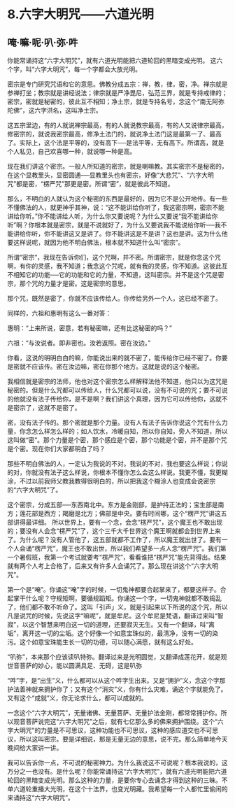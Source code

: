 # 8.六字大明咒——六道光明

## 唵‧嘛‧呢‧叭‧弥‧吽

你能常诵持这“六字大明咒”，就有六道光明能把六道轮回的黑暗变成光明。 这六个字，叫“六字大明咒”，每一个字都会大放光明。

密宗是专门研究咒语和它的意思。佛教分成五宗：禅，教，律，密，净。禅宗就是参禅打坐；教宗就是讲经说法；律宗就是严净毘尼，弘范三界，就是专持戒律的；密宗，密就是秘密的，彼此互不相知；净土宗，就是专持名号，念这个“南无阿弥陀佛”，这六字洪名，这叫净土宗。

这五宗里边，有的人就说禅宗最高，有的人就说教宗最高，有的人又说律宗最高，修密宗的，就说我密宗最高，修净土法门的，就说净土法门这是最第一了、最高了。实际上，这个法是平等的，没有高下──是法平等，无有高下。所谓高，就是个人私见，自己欢喜哪一种，就说哪一种是高。

现在我们讲这个密宗。一般人所知道的密宗，就是喇嘛教。其实密宗不是秘密的，在这个显教里头，显密圆通──显教里头也有密宗，好像“大悲咒”、“六字大明咒”都是密，“楞严咒”那更是密。所谓“密”，就是彼此不知道。

那么，不明白的人就认为这个秘密的东西是最好的，因为它不是公开地传。有一些不懂佛法的人，就更神乎其神，说：“这不能讲给你听了，我这密宗啊，密宗不能讲给你听。”你不能讲给人听，为什么你又要说呢？为什么又要说“我不能讲给你听”啊？你根本就是密宗，就是不说就好了，为什么又要说我不能说给你听──我不能讲给你听，你不能讲这又是讲了。你不能讲这是不是讲？这也是讲。这为什么他要这样说呢，就因为他不明白佛法，根本就不知道什么叫“密宗”。

所谓“密宗”，我现在告诉你们，这个咒啊，并不密。所谓密宗，就是你念这个咒啊，有你的灵感，我不知道；我念这个咒呢，就有我的灵感，你不知道。这彼此互不相知它的功能──它的功能和它的力量，不知道，这叫密宗。并不是这个咒是密宗，那个咒的力量才是密。这是密宗的意思。

那个咒，既然是密了，你就不应该传给人。你传给另外一个人，这已经不密了。

同样的，六祖和惠明有这么一番对答：

惠明：“上来所说，密意，若有秘密嘛，还有比这秘密的吗？”

六祖：“与汝说者。即非密也。汝若返照。密在汝边。”

你看，这说的明明白白的嘛，你能说出来的就不密了，能传给你已经不密了。你要是密就不应该传。密在汝边嘛，密在你那个地方。这就是说的这个秘密。

我相信就是密宗的法师，他也对这个密宗怎么样解释法他不知道，他只以为这咒是秘密的。但是什么咒都可以传给人，什么咒都可以说，没有不可说的咒；要不可说的他就没有法子传给你，是不是啊？我们讲这个真理，因为它可以传给你，这就不是密宗了，这就不是密了。

密，没有法子传的。那个密就是那个力量。没有人有法子告诉你说这个咒有什么力量，你念怎么样怎么样的；如人饮水，冷暖自知，所以你自知，旁人不知道，所以这叫做“密”。那个力量是个密，那个感应是个密，那个功能是个密，并不是那个咒是个密。现在你们大家都明白了吗？

那些不明白佛法的人，一定认为我说的不对。我说的不对，我也要这么样说；你说的对，你就没有法子这么样说，你根本不懂你怎么会这么样说。我更不懂，我更糊涂，不过以前我师父教我教得很明白的，所以把我这个糊涂人也变成会说密宗的“六字大明咒”了。

这个密宗，分成五部──东西南北中。东方是金刚部，是护持正法的；宝生部是南方；莲花部是西方；羯磨是北方；佛部是中央。要有时间哪，这个“楞严咒”讲这五部讲得最详细。 所以世界上，要有一个念，会念“楞严咒”，这个魔王也不敢出现的；要没有人会念“楞严咒”了，这个三千大千世界这个魔王啊就都会到世界上来了。为什么呢？没有人管他了，这五部就都不工作了，所以魔王就出世了。要有一个人会诵“楞严咒”，魔王也不敢出世，所以我们希望多一点人念“楞严咒”。我们第一个暑假班，我第一个考试就要考“楞严咒”，看看谁把“楞严咒”能先背得出。结果就有两个人考上合格了，后来又有许多人会诵咒了。那么现在讲这个“六字大明咒”。

第一个是“唵”。你诵这“唵”字的时候，一切鬼神都要合起掌来了，都要这样子。合起掌干什么呢？守规矩啊，要循规蹈矩。你诵这一个字，一切鬼神就都不敢捣乱了，他们都不敢不听命了。这叫「引声」义，就是引起来以下所说的这个咒，所以凡是说咒的时候，先说这字“嘛呢”，就是牟尼。这个牟尼是梵语，翻译过来叫“智寂”，以这个智慧来明白这一切的道理，还要寂灭无生。又有一个翻译，叫“离垢”，离开这一切的尘垢。这个好像一个如意宝珠似的，最清净，没有一切的染污。这个如意宝珠能生长一切的功德，可以随心满愿，就有这么好处。

“叭弥”，本来那个应该读叭特弥。翻译过来是光明圆觉，又翻译成莲花开，就是观世音菩萨的妙心，能以圆满具足、无碍，这是叭弥

“吽”字，是“出生”义，什么都可以从这个吽字生出来。又是“拥护”义，念这个字那护法善神就来拥护你了；又有这个“消灾”义，你有什么灾难，诵这个字就能免了。又有这个“成就”义，你无论求什么，都可以成就的。

一念这个“六字大明咒”，无量诸佛、无量菩萨、无量护法金刚，都常常拥护你。所以观音菩萨说完这“六字大明咒”之后，就有七亿那么多的佛来拥护围绕。这个“六字大明咒”的力量是不可思议，这种功能也不可思议，这种的感应道交也不可思议，所以这叫密宗。要是详细说，那是无量无边的意思，说不完。那么简单地今天晚间给大家讲一讲。

我可以告诉你一点，不可说的秘密神力。为什么我说这不可说呢？根本我说的，这万分之一也没有。是什么呢？你能常诵持这“六字大明咒”，就有六道光明能把六道轮回的黑暗变成光明。那么这种的力量，是要你专心去诵念才得到这种的三昧。不单六道轮重播大光明，在这个十法界，也变光明藏。我希望每一个人都忙里偷闲的来诵持这“六字大明咒”。

